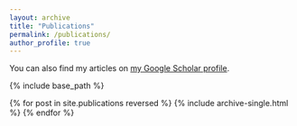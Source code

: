 ```yaml
---
layout: archive
title: "Publications"
permalink: /publications/
author_profile: true
---
```



  You can also find my articles on <a href="https://scholar.google.com/citations?hl=fr&user=El2AP_MAAAAJ">my Google Scholar profile</a>.


{% include base_path %}

{% for post in site.publications reversed %}
  {% include archive-single.html %}
{% endfor %}
